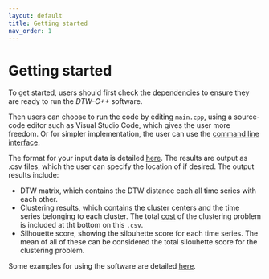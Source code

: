 ```yaml
---
layout: default
title: Getting started
nav_order: 1
---
```


# Getting started

To get started, users should first check the [dependencies](1_installation.md#dependencies) to ensure they are ready to run the _DTW-C++_ software.

Then users can choose to run the code by editing `main.cpp`, using a source-code editor such as Visual Studio Code, which gives the user more freedom. Or for simpler implementation, the user can use the [command line interface](2_cli.md).

The format for your input data is detailed [here](3_supported_data.md). The results are output as .csv files, which the user can specify the location of if desired. The output results include:
- DTW matrix, which contains the DTW distance each all time series with each other.
- Clustering results, which contains the cluster centers and the time series belonging to each cluster. The total [cost](../2_method/3_mip.md) of the clustering problem is included at tht bottom on this `.csv`.
- Silhouette score, showing the silouhette score for each time series. The mean of all of these can be considered the total silouhette score for the clustering problem.

Some examples for using the software are detailed [here](4_examples.md).
